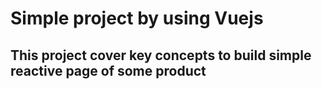 # Simple project by using Vuejs

## This project cover key concepts to build simple reactive page of some product
